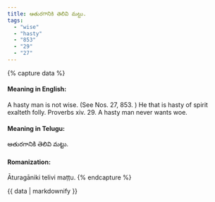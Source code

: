 ```yaml
---
title: ఆతురగానికి తెలివి మట్టు.
tags:
  - "wise"
  - "hasty"
  - "853"
  - "29"
  - "27"
---
```


{% capture data %}
#### Meaning in English:
A hasty man is not wise.
(See Nos. 27, 853. )
He that is hasty of spirit exalteth folly. Proverbs xiv. 29.
A hasty man never wants woe.

#### Meaning in Telugu:
ఆతురగానికి తెలివి మట్టు.

#### Romanization:
Āturagāniki telivi maṭṭu.
{% endcapture %}

{{ data | markdownify }}

